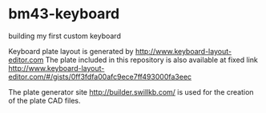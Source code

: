 # bm43-keyboard
building my first custom keyboard

Keyboard plate layout is generated by http://www.keyboard-layout-editor.com 
The plate included in this repository is also available at fixed link http://www.keyboard-layout-editor.com/#/gists/0ff3fdfa00afc9ece7ff493000fa3eec

The plate generator site http://builder.swillkb.com/ is used for the creation of the plate CAD files. 
